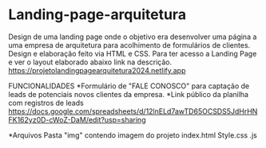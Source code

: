 # Landing-page-arquitetura
Design de uma landing page onde o objetivo era desenvolver uma página a uma empresa de arquitetura para acolhimento de formulários de clientes. 
Design e elaboração feito via HTML e CSS. 
Para ter acesso a Landing Page e ver o layout elaborado abaixo link na descrição. 
https://projetolandingpagearquitetura2024.netlify.app

FUNCIONALIDADES 
*Formulário de "FALE CONOSCO" para captação de leads de potenciais novos clientes da empresa. 
*Link público da planilha com registros de leads
https://docs.google.com/spreadsheets/d/12lnELd7awTD65OCSDS5JdHrHNFK162yz0D-cWoZ-DaM/edit?usp=sharing

*Arquivos
Pasta "img" contendo imagem do projeto
index.html
Style.css
.js



